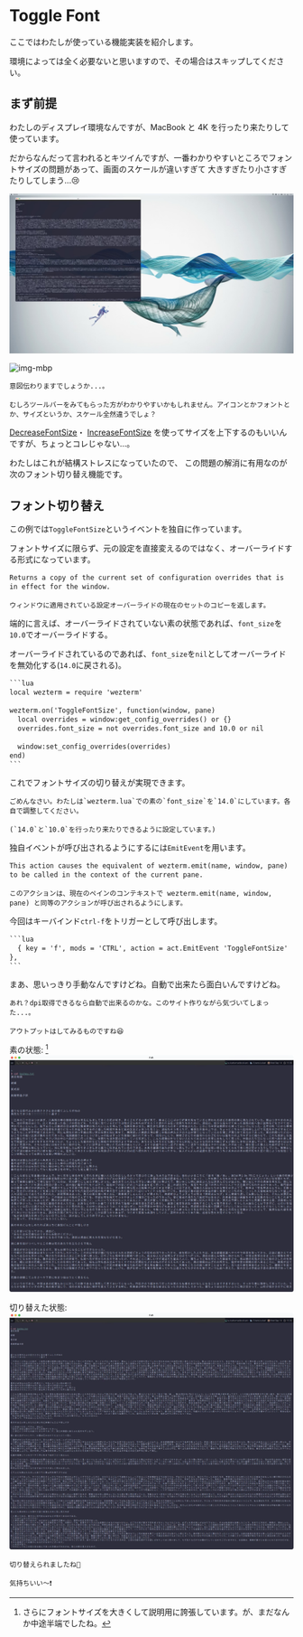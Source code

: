 # Toggle Font

ここではわたしが使っている機能実装を紹介します。

環境によっては全く必要ないと思いますので、その場合はスキップしてください。

## まず前提

わたしのディスプレイ環境なんですが、MacBook と 4K を行ったり来たりして使っています。

だからなんだって言われるとキツイんですが、一番わかりやすいところでフォントサイズの問題があって、画面のスケールが違いすぎて 大きすぎたり小さすぎたりしてしまう...😢

![img-4k](img/img-4k.png)

![img-mbp](img/img-mbp.png)

```admonish note
意図伝わりますでしょうか...。

むしろツールバーをみてもらった方がわかりやすいかもしれません。アイコンとかフォントとか、サイズというか、スケール全然違うでしょ？
```

[DecreaseFontSize](https://wezfurlong.org/wezterm/config/lua/keyassignment/DecreaseFontSize.html)・
[IncreaseFontSize](https://wezfurlong.org/wezterm/config/lua/keyassignment/IncreaseFontSize.html)
を使ってサイズを上下するのもいいんですが、ちょっとコレじゃない...。

わたしはこれが結構ストレスになっていたので、 この問題の解消に有用なのが次のフォント切り替え機能です。

## フォント切り替え

この例では`ToggleFontSize`というイベントを独自に作っています。

フォントサイズに限らず、元の設定を直接変えるのではなく、オーバーライドする形式になっています。
```admonish note title="[window:get_config_overrides()](https://wezfurlong.org/wezterm/config/lua/window/get_config_overrides.html)"
Returns a copy of the current set of configuration overrides that is in effect for the window.

ウィンドウに適用されている設定オーバーライドの現在のセットのコピーを返します。
```

端的に言えば、オーバーライドされていない素の状態であれば、`font_size`を`10.0`でオーバーライドする。

オーバーライドされているのであれば、`font_size`を`nil`としてオーバーライドを無効化する(`14.0`に戻される)。

~~~admonish example title="custom.lua"
```lua
local wezterm = require 'wezterm'

wezterm.on('ToggleFontSize', function(window, pane)
  local overrides = window:get_config_overrides() or {}
  overrides.font_size = not overrides.font_size and 10.0 or nil

  window:set_config_overrides(overrides)
end)
```
~~~

これでフォントサイズの切り替えが実現できます。

~~~admonish info
ごめんなさい。わたしは`wezterm.lua`での素の`font_size`を`14.0`にしています。各自で調整してください。

(`14.0`と`10.0`を行ったり来たりできるように設定しています。)
~~~

独自イベントが呼び出されるようにするには`EmitEvent`を用います。

```admonish note title="[EmitEvent](https://wezfurlong.org/wezterm/config/lua/keyassignment/EmitEvent.html)"
This action causes the equivalent of wezterm.emit(name, window, pane) to be called in the context of the current pane.

このアクションは、現在のペインのコンテキストで wezterm.emit(name, window, pane) と同等のアクションが呼び出されるようにします。
```

今回はキーバインド`ctrl-f`をトリガーとして呼び出します。

~~~admonish example title="keybinds.lua"
```lua
  { key = 'f', mods = 'CTRL', action = act.EmitEvent 'ToggleFontSize' },
```
~~~

まあ、思いっきり手動なんですけどね。自動で出来たら面白いんですけどね。

```admonish info
あれ？dpi取得できるなら自動で出来るのかな。このサイト作りながら気づいてしまった...。

アウトプットはしてみるものですね😆
```

素の状態: [^big]
![font-big](img/font-big.png)

切り替えた状態:
![font-small](img/font-small.png)

```admonish success
切り替えられましたね🤗

気持ちいい〜❗️
```

[^big]:さらにフォントサイズを大きくして説明用に誇張しています。が、まだなんか中途半端でしたね。
